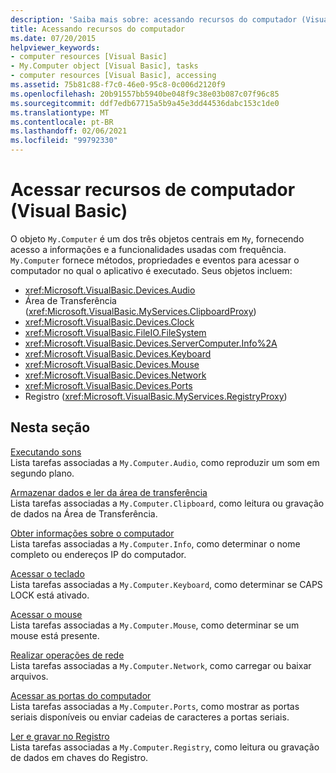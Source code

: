 ```yaml
---
description: 'Saiba mais sobre: acessando recursos do computador (Visual Basic)'
title: Acessando recursos do computador
ms.date: 07/20/2015
helpviewer_keywords:
- computer resources [Visual Basic]
- My.Computer object [Visual Basic], tasks
- computer resources [Visual Basic], accessing
ms.assetid: 75b81c88-f7c0-46e0-95c8-0c006d2120f9
ms.openlocfilehash: 20b91557bb5940be048f9c38e03b087c07f96c85
ms.sourcegitcommit: ddf7edb67715a5b9a45e3dd44536dabc153c1de0
ms.translationtype: MT
ms.contentlocale: pt-BR
ms.lasthandoff: 02/06/2021
ms.locfileid: "99792330"
---
```

# <a name="accessing-computer-resources-visual-basic"></a>Acessar recursos de computador (Visual Basic)

O objeto `My.Computer` é um dos três objetos centrais em `My`, fornecendo acesso a informações e a funcionalidades usadas com frequência. `My.Computer` fornece métodos, propriedades e eventos para acessar o computador no qual o aplicativo é executado. Seus objetos incluem:

- <xref:Microsoft.VisualBasic.Devices.Audio>
- Área de Transferência (<xref:Microsoft.VisualBasic.MyServices.ClipboardProxy>)
- <xref:Microsoft.VisualBasic.Devices.Clock>
- <xref:Microsoft.VisualBasic.FileIO.FileSystem>
- <xref:Microsoft.VisualBasic.Devices.ServerComputer.Info%2A>
- <xref:Microsoft.VisualBasic.Devices.Keyboard>
- <xref:Microsoft.VisualBasic.Devices.Mouse>
- <xref:Microsoft.VisualBasic.Devices.Network>
- <xref:Microsoft.VisualBasic.Devices.Ports>
- Registro (<xref:Microsoft.VisualBasic.MyServices.RegistryProxy>)

## <a name="in-this-section"></a>Nesta seção

[Executando sons](playing-sounds.md)  
Lista tarefas associadas a `My.Computer.Audio`, como reproduzir um som em segundo plano.

[Armazenar dados e ler da área de transferência](storing-data-to-and-reading-from-the-clipboard.md)  
Lista tarefas associadas a `My.Computer.Clipboard`, como leitura ou gravação de dados na Área de Transferência.

[Obter informações sobre o computador](getting-information-about-the-computer.md)  
Lista tarefas associadas a `My.Computer.Info`, como determinar o nome completo ou endereços IP do computador.

[Acessar o teclado](accessing-the-keyboard.md)  
Lista tarefas associadas a `My.Computer.Keyboard`, como determinar se CAPS LOCK está ativado.

[Acessar o mouse](accessing-the-mouse.md)  
Lista tarefas associadas a `My.Computer.Mouse`, como determinar se um mouse está presente.

[Realizar operações de rede](performing-network-operations.md)  
Lista tarefas associadas a `My.Computer.Network`, como carregar ou baixar arquivos.

[Acessar as portas do computador](accessing-the-computer-s-ports.md)  
Lista tarefas associadas a `My.Computer.Ports`, como mostrar as portas seriais disponíveis ou enviar cadeias de caracteres a portas seriais.

[Ler e gravar no Registro](reading-from-and-writing-to-the-registry.md)  
Lista tarefas associadas a `My.Computer.Registry`, como leitura ou gravação de dados em chaves do Registro.
